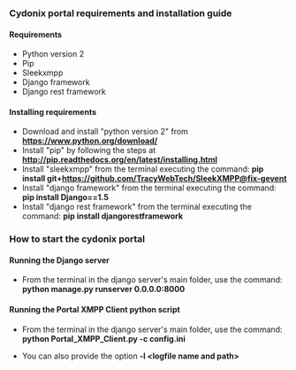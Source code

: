 ### Cydonix portal requirements and installation guide

#### Requirements

* Python version 2
* Pip
* Sleekxmpp
* Django framework
* Django rest framework

#### Installing requirements

* Download and install "python version 2" from **https://www.python.org/download/**
* Install "pip" by following the steps at **http://pip.readthedocs.org/en/latest/installing.html**
* Install "sleekxmpp" from the terminal executing the command: **pip install git+https://github.com/TracyWebTech/SleekXMPP@fix-gevent**
* Install "django framework" from the terminal executing the command: **pip install Django==1.5**
* Install "django rest framework" from the terminal executing the command: **pip install djangorestframework**

### How to start the cydonix portal

#### Running the Django server

* From the terminal in the django server's main folder, use the command: **python manage.py runserver 0.0.0.0:8000**

#### Running the Portal XMPP Client python script

* From the terminal in the django server's main folder, use the command: **python <nowiki>Portal_XMPP_Client.py</nowiki> -c config.ini**

* You can also provide the option **-l <nowiki><</nowiki>logfile name and path<nowiki>></nowiki>**
